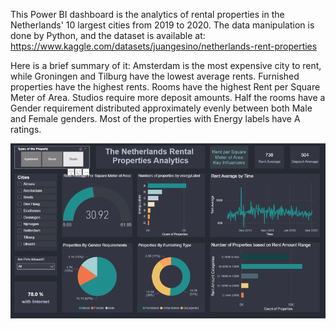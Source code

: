 This Power BI dashboard is the analytics of rental properties in the Netherlands' 10 largest cities from 2019 to 2020.
The data manipulation is done by Python, and the dataset is available at: https://www.kaggle.com/datasets/juangesino/netherlands-rent-properties

Here is a brief summary of it:
Amsterdam is the most expensive city to rent, while Groningen and Tilburg have the lowest average rents.
Furnished properties have the highest rents. 
Rooms have the highest Rent per Square Meter of Area.
Studios require more deposit amounts.
Half the rooms have a Gender requirement distributed approximately evenly between both Male and Female genders. 
Most of the properties with Energy labels have A ratings.


![](https://github.com/hoseinshfz/dashboards/blob/main/Netherlands_rental_properties/netherlands_rental_properties_analytics.gif?raw=true)
